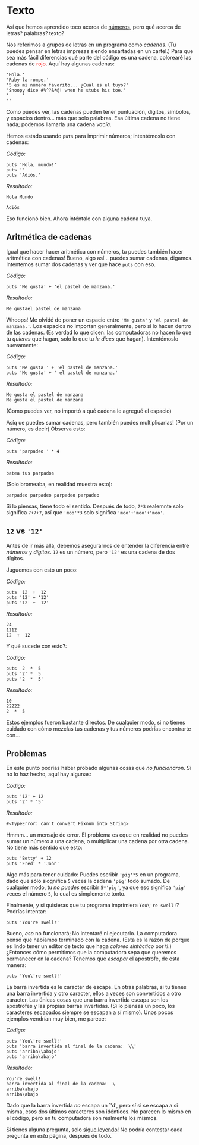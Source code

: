 # Texto

Así que hemos aprendido toco acerca de 
<a href="https://github.com/rubyperu/aprende_a_programar/blob/master/capitulos/01_numeros.markdown">números</a>,
pero qué acerca de letras?  palabras?  texto?

Nos referimos a grupos de letras en un programa como <dfn>cadenas</dfn>.  (Tu puedes
pensar en letras impresas siendo ensartadas en un cartel.)
Para que sea más fácil diferencias qué parte del código es una cadena, 
colorearé las cadenas de <font color="red">rojo</font>.
Aquí hay algunas cadenas:


    'Hola.'
    'Ruby la rompe.'
    '5 es mi número favorito... ¿Cuál es el tuyo?'
    'Snoopy dice #%^?&*@! when he stubs his toe.'
    '     '
    ''

Como púedes ver, las cadenas pueden tener puntuación, dígitos, símbolos, 
y espacios dentro... más que solo palabras. Esa última cadena
no tiene nada; podemos llamarla una cadena <dfn>vacía</dfn>. 

Hemos estado usando `puts` para imprimir números;
intentémoslo con cadenas:

*Código:*

    puts 'Hola, mundo!'
    puts ''
    puts 'Adiós.'

*Resultado:*

    Hola Mundo

    Adiós

Eso funcionó bien. Ahora inténtalo con alguna cadena tuya. 

## Aritmética de cadenas

Igual que hacer hacer aritmética con números, tu puedes también hacer
aritmética con cadenas! Bueno, algo así... puedes sumar cadenas, digamos. 
Intentemos sumar dos cadenas y ver que hace 
`puts` con eso. 

*Código:*

    puts 'Me gusta' + 'el pastel de manzana.'

*Resultado:*

    Me gustael pastel de manzana

Whoops! Me olvidé de poner un espacio entre `'Me gusta'` y `'el pastel de manzana.'`.
Los espacios no importan generalmente, pero si lo hacen dentro de las cadenas. 
(Es verdad lo que dicen: las computadoras no hacen lo que tu <em>quieres</em>
que hagan, solo lo que tu <em>le dices</em>  que hagan). Intentémoslo nuevamente:

*Código:*

    puts 'Me gusta ' + 'el pastel de manzana.'
    puts 'Me gusta' + ' el pastel de manzana.'

*Resultado:*

    Me gusta el pastel de manzana
    Me gusta el pastel de manzana

(Como puedes ver, no importó a qué cadena le agregué el espacio)

Asíq ue puedes sumar cadenas, pero también puedes multiplicarlas!
(Por un número, es decir) Observa esto:

*Código:*

    puts 'parpadeo ' * 4

*Resultado:*

    batea tus parpados

(Solo bromeaba, en realidad muestra esto):

    parpadeo parpadeo parpadeo parpadeo

Si lo piensas, tiene todo el sentido. Después de todo, 
`7*3` realemnte solo significa `7+7+7`, así que `'moo'*3` solo
significa `'moo'+'moo'+'moo'`.

## `12` vs `'12'`

Antes de ir más allá, debemos asegurarnos de entender la
diferencia entre <em>números</em> y <em>dígitos</em>.
`12` es un número, pero `'12'` es una cadena de dos dígitos.

Juguemos con esto un poco:

*Código:*

    puts  12  +  12
    puts '12' + '12'
    puts '12  +  12'

*Resultado:*

    24
    1212
    12  +  12

Y qué sucede con esto?:

*Código:*

    puts  2  *  5
    puts '2' *  5
    puts '2  *  5'

*Resultado:*

    10
    22222
    2  *  5

Estos ejemplos fueron bastante directos. De cualquier modo, si no tienes
cuidado con cómo mezclas tus cadenas y tus números podrías encontrarte con...

## Problemas

En este punto podrías haber probado algunas cosas que
<em>no funcionaron</em>. Si no lo haz hecho, aquí hay algunas:

*Código:*

    puts '12' + 12
    puts '2' * '5'

*Resultado:*

    #<TypeError: can't convert Fixnum into String>

Hmmm... un mensaje de error.  El problema es eque en realidad
no puedes sumar un número a una cadena, o multiplicar 
una cadena por otra cadena. No tiene más sentido que esto:

    puts 'Betty' + 12
    puts 'Fred' * 'John'

Algo más para tener cuidado: Puedes escribir `'pig'*5` en un programa,
dado que sólo siognifica `5` veces la cadena `'pig'` todo 
sumado. De cualquier modo, 
tu <em>no puedes</em> escribir `5*'pig'`, ya que eso significa `'pig'`
veces el número `5`, lo cual es simplemente tonto.

Finalmente, y si quisieras que tu programa imprimiera
`You\'re swell!`?  Podrías intentar:

    puts 'You're swell!'

Bueno, <em>eso</em> no funcionará; No intentaré ni ejecutarlo.
La computadora pensó que habíamos terminado con la cadena. 
(Esta es la razón de porque es lindo tener un editor de 
texto que haga <dfn>coloreo sintáctico</dfn> por ti.)
¿Entonces cómo permitimos que la computadora sepa que
queremos permanecer en la cadena? Tenemos que <dfn>escapar</dfn>
el apostrofe, de esta manera:

    puts 'You\'re swell!'

La barra invertida es le caracter de escape. En otras palabras, 
si tu tienes una barra invertida y otro caracter, ellos a veces son
convertidos a otro caracter. Las únicas cosas que una barra invertida
escapa son los apóstrofes y las propias barras invertidas. (Si lo 
piensas un poco, los caracteres escapados siempre se escapan a sí mismo).
Unos pocos ejemplos vendrían muy bien, me parece:

*Código:*

    puts 'You\'re swell!'
    puts 'barra invertida al final de la cadena:  \\'
    puts 'arriba\\abajo'
    puts 'arriba\abajo'

*Resultado:*

    You're swell!
    barra invertida al final de la cadena:  \
    arriba\abajo
    arriba\abajo

Dado que la barra invertida <em>no</em> escapa un `'d',
pero <em>si</em> si se escapa a si misma, esos dos últimos caracteres
son idénticos. No parecen lo mismo en el código, pero en tu computadora
son realmente los mismos. 

Si tienes alguna pregunta, solo 
<a href="https://github.com/rubyperu/aprende_a_programar/blob/master/capitulos/03_variables.markdown">
sigue leyendo</a>!  No podría 
contestar cada pregunta en <em>esta</em> página, después de todo.